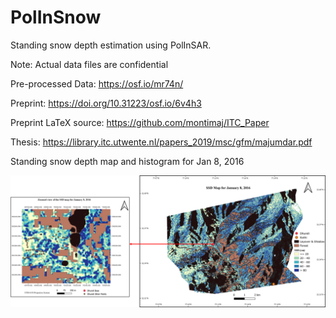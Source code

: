 # PolInSnow
Standing snow depth estimation using PolInSAR. 

Note: Actual data files are confidential

Pre-processed Data: https://osf.io/mr74n/

Preprint: https://doi.org/10.31223/osf.io/6v4h3

Preprint LaTeX source: https://github.com/montimaj/ITC_Paper

Thesis: https://library.itc.utwente.nl/papers_2019/msc/gfm/majumdar.pdf

Standing snow depth map and histogram for Jan 8, 2016

![Alt text](./Maps/ssd_map.png?raw=true "Standing Snow Depth")

